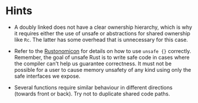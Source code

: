 # Hints

* A doubly linked does not have a clear ownership hierarchy, which is why it requires either the use
  of unsafe or abstractions for shared ownership like `Rc`. The latter has some overhead that is unnecessary
  for this case.

* Refer to the [Rustonomicon](https://doc.rust-lang.org/nomicon/) for details on how to use `unsafe {}` correctly.
  Remember, the goal of unsafe Rust is to write safe code in cases where the compiler can't help us
  guarantee correctness. It must not be possible for a user to cause memory unsafety of any kind using
  only the safe interfaces we expose.

* Several functions require similar behaviour in different directions (towards front or back). Try not to duplicate
  shared code paths.
